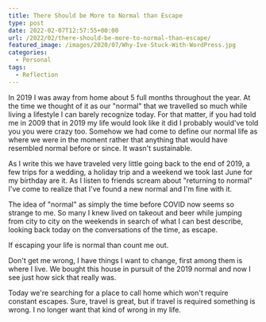 ```yaml
---
title: There Should be More to Normal than Escape
type: post
date: 2022-02-07T12:57:55+00:00
url: /2022/02/there-should-be-more-to-normal-than-escape/
featured_image: /images/2020/07/Why-Ive-Stuck-With-WordPress.jpg
categories:
  - Personal
tags:
  - Reflection
---
```


In 2019 I was away from home about 5 full months throughout the year. At the time we thought of it as our "normal" that we travelled so much while living a lifestyle I can barely recognize today. For that matter, if you had told me in 2009 that in 2019 my life would look like it did I probably would've told you you were crazy too. Somehow we had come to define our normal life as where we were in the moment rather that anything that would have resembled normal before or since. It wasn't sustainable.

As I write this we have traveled very little going back to the end of 2019, a few trips for a wedding, a holiday trip and a weekend we took last June for my birthday are it. As I listen to friends scream about "returning to normal" I've come to realize that I've found a new normal and I'm fine with it.

The idea of "normal" as simply the time before COVID now seems so strange to me. So many I knew lived on takeout and beer while jumping from city to city on the weekends in search of what I can best describe, looking back today on the conversations of the time, as escape.

If escaping your life is normal than count me out.

Don't get me wrong, I have things I want to change, first among them is where I live. We bought this house in pursuit of the 2019 normal and now I see just how sick that really was.

Today we're searching for a place to call home which won't require constant escapes. Sure, travel is great, but if travel is required something is wrong. I no longer want that kind of wrong in my life.